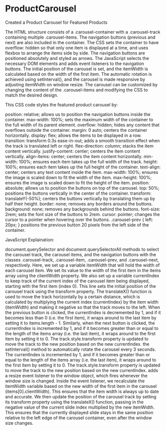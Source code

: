 # ProductCarousel
Created a Product Carousel for Featured Products


The HTML structure consists of a .carousel-container with a .carousel-track containing multiple .carousel-items. The navigation buttons (previous and next) are also included in the container.
The CSS sets the container to have overflow: hidden so that only one item is displayed at a time, and uses flexbox to arrange the items side by side. The navigation buttons are positioned absolutely and styled as arrows.
The JavaScript selects the necessary DOM elements and adds event listeners to the navigation buttons. The initial position of the carousel is set, and the itemWidth is calculated based on the width of the first item. The automatic rotation is achieved using setInterval(), and the carousel is made responsive by adjusting itemWidth on window resize.
The carousel can be customized by changing the content of the .carousel-items and modifying the CSS to match the desired design.


This CSS code styles the featured product carousel by:

position: relative; allows us to position the navigation buttons inside the container.
max-width: 100%; sets the maximum width of the container to the full width of its parent element.
overflow: hidden; hides any content that overflows outside the container.
margin: 0 auto; centers the container horizontally.
display: flex; allows the items to be displayed in a row.
transition: transform 0.3s ease-in-out; adds a smooth transition effect when the track is translated left or right.
flex-direction: column; stacks the item content vertically.
justify-content: center; centers the item content vertically.
align-items: center; centers the item content horizontally.
min-width: 100%; ensures each item takes up the full width of the track.
height: 100%; ensures each item takes up the full height of the container.
text-align: center; centers any text content inside the item.
max-width: 100%; ensures the image is scaled down to fit the width of the item.
max-height: 100%; ensures the image is scaled down to fit the height of the item.
position: absolute; allows us to position the buttons on top of the carousel.
top: 50%; positions the buttons vertically in the center of the container.
transform: translateY(-50%); centers the buttons vertically by translating them up by half their height.
border: none; removes any borders around the buttons.
background: none; removes any backgrounds behind the buttons.
font-size: 2rem; sets the font size of the buttons to 2rem.
cursor: pointer; changes the cursor to a pointer when hovering over the buttons.
.carousel-prev { left: 20px; } positions the previous button 20 pixels from the left side of the container.



JavaScript Explaination:

document.querySelector and document.querySelectorAll methods to select the carousel track, the carousel items, and the navigation buttons with the classes .carousel-track, .carousel-item, .carousel-prev, and .carousel-next, respectively.
Here, we set up a variable itemWidth that will hold the width of each carousel item. We set its value to the width of the first item in the items array using the clientWidth property. We also set up a variable currentIndex to keep track of the current index of the carousel item being displayed, starting with the first item (index 0).
This line sets the initial position of the carousel track using the transform property. The translateX() function is used to move the track horizontally by a certain distance, which is calculated by multiplying the current index (currentIndex) by the item width (itemWidth) and making it negative so that the track moves to the left.
When the previous button is clicked, the currentIndex is decremented by 1, and if it becomes less than 0 (i.e. the first item), it wraps around to the last item by setting it to items.length - 1. Similarly, when the next button is clicked, the currentIndex is incremented by 1, and if it becomes greater than or equal to the length of the items array (i.e. the last item), it wraps around to the first item by setting it to 0. The track.style.transform property is updated to move the track to the new position based on the new currentIndex.
the setInterval() method to automatically rotate the carousel every 3 seconds. The currentIndex is incremented by 1, and if it becomes greater than or equal to the length of the items array (i.e. the last item), it wraps around to the first item by setting it to 0. The track.style.transform property is updated to move the track to the new position based on the new currentIndex.
adds a resize event listener to the window object, which fires whenever the window size is changed. Inside the event listener, we recalculate the itemWidth variable based on the new width of the first item in the carousel (items[0].clientWidth). This ensures that the item width is always up to date and accurate.
We then update the position of the carousel track by setting its transform property using the translateX() function, passing in the negative value of the current slide index multiplied by the new itemWidth. This ensures that the currently displayed slide stays in the same position relative to the left edge of the carousel container, even after the window size changes.
